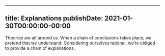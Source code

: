 
---
title: Explanations
publishDate: 2021-01-30T00:00:00-00:00
---

 Theories are all around us. When a chain of conclusions takes place, we pretend that we understand. Considering ourselves rational, we’re obliged to provide a chain of explanations.
